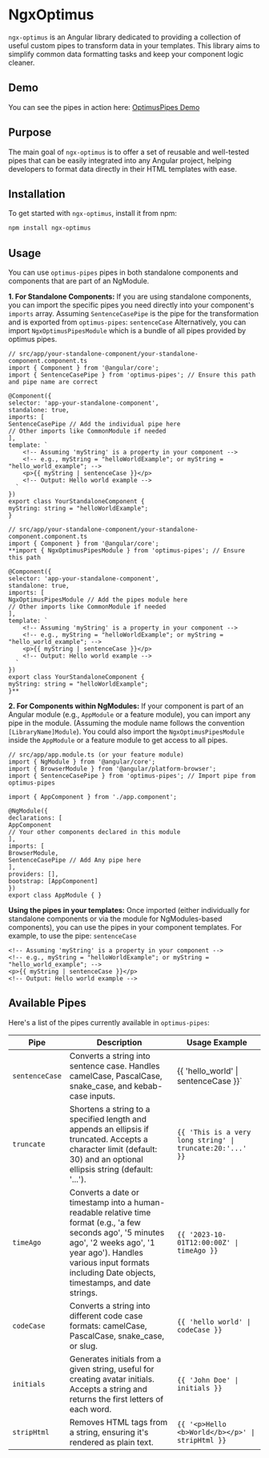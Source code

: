 # NgxOptimus

`ngx-optimus` is an Angular library dedicated to providing a collection of useful custom pipes to transform data in your templates. This library aims to simplify common data formatting tasks and keep your component logic cleaner.

## Demo

You can see the pipes in action here: [OptimusPipes Demo](https://bilal-abubakari.github.io/ngx-optimus/)


## Purpose

The main goal of `ngx-optimus` is to offer a set of reusable and well-tested pipes that can be easily integrated into any Angular project, helping developers to format data directly in their HTML templates with ease.

## Installation

To get started with `ngx-optimus`, install it from npm:

```bash
npm install ngx-optimus
```

## Usage
You can use `optimus-pipes` pipes in both standalone components and components that are part of an NgModule.

**1. For Standalone Components:** If you are using standalone components, you can import the specific pipes you need directly into your component's `imports` array. Assuming `SentenceCasePipe` is the pipe for the transformation and is exported from `optimus-pipes`: `sentenceCase`
Alternatively, you can import `NgxOptimusPipesModule` which is a bundle of all pipes provided by optimus pipes.


    // src/app/your-standalone-component/your-standalone-component.component.ts
    import { Component } from '@angular/core';
    import { SentenceCasePipe } from 'optimus-pipes'; // Ensure this path and pipe name are correct

    @Component({
    selector: 'app-your-standalone-component',
    standalone: true,
    imports: [
    SentenceCasePipe // Add the individual pipe here
    // Other imports like CommonModule if needed
    ],
    template: `
        <!-- Assuming 'myString' is a property in your component -->
        <!-- e.g., myString = "helloWorldExample"; or myString = "hello_world_example"; -->
        <p>{{ myString | sentenceCase }}</p>
        <!-- Output: Hello world example -->
      `
    })
    export class YourStandaloneComponent {
    myString: string = "helloWorldExample";
    }

    // src/app/your-standalone-component/your-standalone-component.component.ts
    import { Component } from '@angular/core';
    **import { NgxOptimusPipesModule } from 'optimus-pipes'; // Ensure this path

    @Component({
    selector: 'app-your-standalone-component',
    standalone: true,
    imports: [
    NgxOptimusPipesModule // Add the pipes module here
    // Other imports like CommonModule if needed
    ],
    template: `
        <!-- Assuming 'myString' is a property in your component -->
        <!-- e.g., myString = "helloWorldExample"; or myString = "hello_world_example"; -->
        <p>{{ myString | sentenceCase }}</p>
        <!-- Output: Hello world example -->
      `
    })
    export class YourStandaloneComponent {
    myString: string = "helloWorldExample";
    }**


**2. For Components within NgModules:** If your component is part of an Angular module (e.g., `AppModule` or a feature module), you can import any pipe in the module. (Assuming the module name follows the convention `[LibraryName]Module`).
You could also import the `NgxOptimusPipesModule` inside the `AppModule` or a feature module to get access to all pipes.


    // src/app/app.module.ts (or your feature module)
    import { NgModule } from '@angular/core';
    import { BrowserModule } from '@angular/platform-browser';
    import { SentenceCasePipe } from 'optimus-pipes'; // Import pipe from optimus-pipes
    
    import { AppComponent } from './app.component';
    
    @NgModule({
    declarations: [
    AppComponent
    // Your other components declared in this module
    ],
    imports: [
    BrowserModule,
    SentenceCasePipe // Add Any pipe here
    ],
    providers: [],
    bootstrap: [AppComponent]
    })
    export class AppModule { }


**Using the pipes in your templates:**
Once imported (either individually for standalone components or via the module for NgModules-based components), you can use the pipes in your component templates.
For example, to use the pipe: `sentenceCase`

    <!-- Assuming 'myString' is a property in your component -->
    <!-- e.g., myString = "helloWorldExample"; or myString = "hello_world_example"; -->
    <p>{{ myString | sentenceCase }}</p>
    <!-- Output: Hello world example -->


## Available Pipes
Here's a list of the pipes currently available in `optimus-pipes`:

| Pipe           | Description                                                                                                                                                                                                                            | Usage Example                                             |
|----------------|----------------------------------------------------------------------------------------------------------------------------------------------------------------------------------------------------------------------------------------|-----------------------------------------------------------|
| `sentenceCase` | Converts a string into sentence case. Handles camelCase, PascalCase, snake_case, and kebab-case inputs.                                                                                                                                | {{ 'hello_world' \|  sentenceCase }}`                     |
| `truncate`     | Shortens a string to a specified length and appends an ellipsis if truncated. Accepts a character limit (default: 30) and an optional ellipsis string (default: '...').                                                                | `{{ 'This is a very long string' \| truncate:20:'...' }}` |
| `timeAgo`      | Converts a date or timestamp into a human-readable relative time format (e.g., 'a few seconds ago', '5 minutes ago', '2 weeks ago', '1 year ago'). Handles various input formats including Date objects, timestamps, and date strings. | `{{ '2023-10-01T12:00:00Z' \| timeAgo }}`                 |
| `codeCase`     | Converts a string into different code case formats: camelCase, PascalCase, snake_case, or slug.                                                                                                                                        | `{{ 'hello world' \| codeCase }}`                         |
| `initials`     | Generates initials from a given string, useful for creating avatar initials. Accepts a string and returns the first letters of each word.                                                                                              | `{{ 'John Doe' \| initials }}`                            |
| `stripHtml`    | Removes HTML tags from a string, ensuring it's rendered as plain text.                                                                                                                                                                 | `{{ '<p>Hello <b>World</b></p>' \| stripHtml }}`          |

